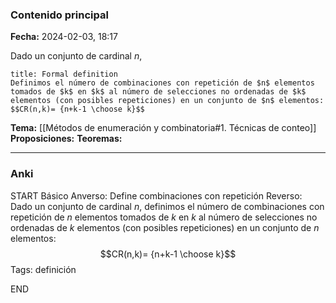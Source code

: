 ### Contenido principal

**Fecha:** 2024-02-03, 18:17

Dado un conjunto de cardinal $n$,

```ad-formal
title: Formal definition
Definimos el número de combinaciones con repetición de $n$ elementos tomados de $k$ en $k$ al número de selecciones no ordenadas de $k$ elementos (con posibles repeticiones) en un conjunto de $n$ elementos:
$$CR(n,k)= {n+k-1 \choose k}$$
```

**Tema:** [[Métodos de enumeración y combinatoria#1. Técnicas de conteo]]
**Proposiciones:**
**Teoremas:**

---
### Anki

START
Básico
Anverso: Define combinaciones con repetición
Reverso: Dado un conjunto de cardinal $n$, definimos el número de combinaciones con repetición de $n$ elementos tomados de $k$ en $k$ al número de selecciones no ordenadas de $k$ elementos (con posibles repeticiones) en un conjunto de $n$ elementos:
$$CR(n,k)= {n+k-1 \choose k}$$
Tags: definición
<!--ID: 1707041630140-->
END
